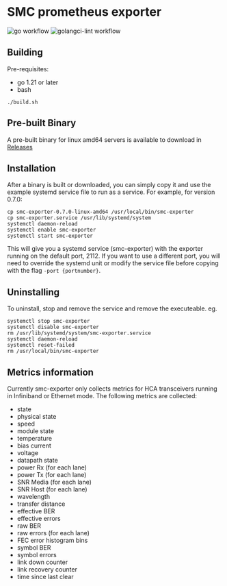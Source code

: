 # SMC prometheus exporter
![go workflow](https://github.com/smc-public/smc-exporter/actions/workflows/go.yml/badge.svg)
![golangci-lint workflow](https://github.com/smc-public/smc-exporter/actions/workflows/golangci-lint.yml/badge.svg)
## Building
Pre-requisites:
- go 1.21 or later
- bash
```
./build.sh
```

## Pre-built Binary
A pre-built binary for linux amd64 servers is available to download in [Releases](https://github.com/smc-public/smc-exporter/releases)

## Installation
After a binary is built or downloaded, you can simply copy it and use the example systemd service file to run as a service. For example, for version 0.7.0:

```
cp smc-exporter-0.7.0-linux-amd64 /usr/local/bin/smc-exporter
cp smc-exporter.service /usr/lib/systemd/system
systemctl daemon-reload
systemctl enable smc-exporter
systemctl start smc-exporter
```
This will give you a systemd service (smc-exporter) with the exporter running on the default port, 2112. If you want to use a different port, you will need to override the systemd unit or modify the service file before copying with the flag `-port {portnumber}`.
## Uninstalling
To uninstall, stop and remove the service and remove the executeable.  eg.
```
systemctl stop smc-exporter
systemctl disable smc-exporter
rm /usr/lib/systemd/system/smc-exporter.service
systemctl daemon-reload
systemctl reset-failed
rm /usr/local/bin/smc-exporter
```

## Metrics information
Currently smc-exporter only collects metrics for HCA transceivers running in Infiniband or Ethernet mode. The following metrics are collected:
- state
- physical state
- speed
- module state
- temperature
- bias current
- voltage
- datapath state
- power Rx (for each lane)
- power Tx (for each lane)
- SNR Media (for each lane)
- SNR Host (for each lane)
- wavelength
- transfer distance
- effective BER
- effective errors
- raw BER
- raw errors (for each lane)
- FEC error histogram bins
- symbol BER
- symbol errors
- link down counter
- link recovery counter
- time since last clear
